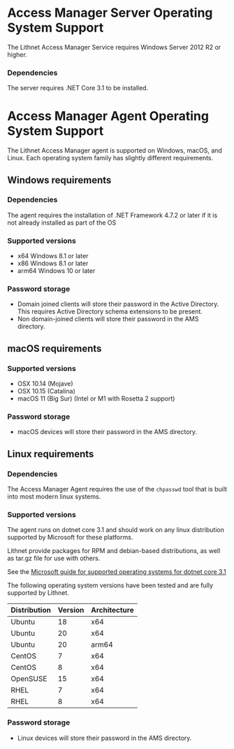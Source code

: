 # Access Manager Server Operating System Support
The Lithnet Access Manager Service requires Windows Server 2012 R2 or higher.

### Dependencies
The server requires .NET Core 3.1 to be installed.

# Access Manager Agent Operating System Support
The Lithnet Access Manager agent is supported on Windows, macOS, and Linux. Each operating system family has slightly different requirements.

## Windows requirements
### Dependencies
The agent requires the installation of .NET Framework 4.7.2 or later if it is not already installed as part of the OS

### Supported versions
- x64 Windows 8.1 or later
- x86 Windows 8.1 or later
- arm64 Windows 10 or later

### Password storage
- Domain joined clients will store their password in the Active Directory. This requires Active Directory schema extensions to be present.
- Non domain-joined clients will store their password in the AMS directory.

## macOS requirements
### Supported versions
- OSX 10.14 (Mojave)
- OSX 10.15 (Catalina)
- macOS 11 (Big Sur) (Intel or M1 with Rosetta 2 support)

### Password storage
- macOS devices will store their password in the AMS directory.

## Linux requirements
### Dependencies
The Access Manager Agent requires the use of the `chpasswd` tool that is built into most modern linux systems.

### Supported versions
The agent runs on dotnet core 3.1 and should work on any linux distribution supported by Microsoft for these platforms. 

Lithnet provide packages for RPM and debian-based distributions, as well as tar.gz file for use with others.

See the [Microsoft guide for supported operating systems for dotnet core 3.1](https://github.com/dotnet/core/blob/main/release-notes/3.1/3.1-supported-os.md)

The following operating system versions have been tested and are fully supported by Lithnet.

| Distribution | Version | Architecture |
| --- | --- | ---|
| Ubuntu | 18 | x64 |
| Ubuntu | 20 | x64 |
| Ubuntu | 20 | arm64 |
| CentOS | 7 | x64 |
| CentOS | 8 | x64 |
| OpenSUSE | 15 | x64 |
| RHEL | 7 | x64 |
| RHEL | 8 | x64 |

### Password storage
- Linux devices will store their password in the AMS directory.